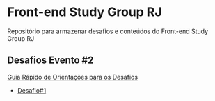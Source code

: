 # Front-end Study Group RJ
Repositório para armazenar desafios e conteúdos do Front-end Study Group RJ

## Desafios Evento #2

[Guia Rápido de Orientações para os Desafios](guiaRapidoDesafiosFESGRJ2.pdf)

* [Desafio#1](desafio1.md)

